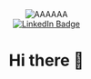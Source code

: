 
  <div id="badges" align="center">
    <img src="https://media.giphy.com/media/eM57bk1nADRUQ/giphy.gif" alt="AAAAAA"/>
 </div>   
<div id="badges" align="center">
  <a href="https://vk.com/chizhov_net">
    <img src="https://img.shields.io/badge/-Vkontakte-003f5c?style=for-the-badge&logo=Vk" alt="LinkedIn Badge"/>
 <!-- </a>
  <a href="https://vk.com/chizhov_net">
    <img src="https://img.shields.io/badge/Slack-4A154B?style=for-the-badge&logo=slack&logoColor=white" alt="Slak"/>
  </a>
  <a href="https://vk.com/chizhov_net">
    <img src="https://img.shields.io/badge/Skype-%2300AFF0.svg?style=for-the-badge&logo=Skype&logoColor=white" alt="Skype"/>
  </a>-->
 <!-- <a href="[linkedin.com/in/andrey-chiz-435987264/](https://www.linkedin.com/in/andrey-chiz-435987264/)">
    <img src="https://img.shields.io/badge/linkedin-%230077B5.svg?style=for-the-badge&logo=linkedin&logoColor=white" alt="Linkedin"/>
  </a>
  <!--<a href="Andrey C#0677">
    <img src="https://img.shields.io/badge/Discord-%235865F2.svg?style=for-the-badge&logo=discord&logoColor=white" alt="Discord"/>
  </a>-->
 
  <!--<a href="https://vk.com/chizhov_net">
    <img src="" alt="Discord"/>
  </a>
  <a href="https://vk.com/chizhov_net">
    <img src="" alt="Discord"/>
  </a>  -->
  
<div id="badges" align="center">
<!--<img src="https://komarev.com/ghpvc/?username=your-github-username&style=flat-square&color=blue" alt=""/>-->
  <!-- <a href="https://stepik.org/users/496641332">
    <img src="https://img.shields.io/badge/website-Stepik-black" alt="Discord"/>-->
  </a>
  <h1>Hi there 👋</h1>
</div>
   

<!--
**JustCoolDude/JustCoolDude** is a ✨ _special_ ✨ repository because its `README.md` (this file) appears on your GitHub profile.

Here are some ideas to get you started:

- 🔭 I’m currently working on ...
- 🌱 I’m currently learning ...
- 👯 I’m looking to collaborate on ...
- 🤔 I’m looking for help with ...
- 💬 Ask me about ...
- 📫 How to reach me: ...
- 😄 Pronouns: ...
- ⚡ Fun fact: ...
-->
